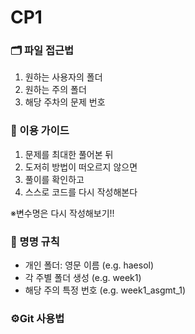 # CP1 



### 🗂️ 파일 접근법
1. 원하는 사용자의 폴더
2. 원하는 주의 폴더
3. 해당 주차의 문제 번호
   
### 📝 이용 가이드
1. 문제를 최대한 풀어본 뒤
2. 도저히 방법이 떠오르지 않으면
3. 풀이를 확인하고
4. 스스로 코드를 다시 작성해본다

※변수명은 다시 작성해보기!!

### 📜 명명 규칙
- 개인 폴더: 영문 이름 (e.g. haesol)
- 각 주별 폴더 생성 (e.g. week1)
- 해당 주의 특정 번호 (e.g. week1_asgmt_1)

### ⚙️Git 사용법